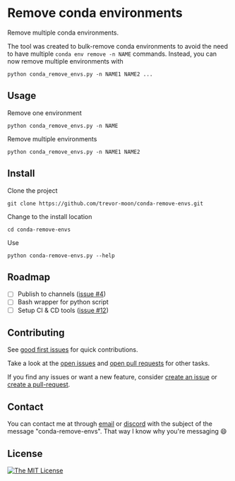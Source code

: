 # Remove conda environments

Remove multiple conda environments.

The tool was created to bulk-remove conda environments to avoid the need to have multiple `conda env remove -n NAME` commands. Instead, you can now remove multiple environments with

```text
python conda_remove_envs.py -n NAME1 NAME2 ...
```

## Usage

Remove one environment

```text
python conda_remove_envs.py -n NAME
```

Remove multiple environments

```text
python conda_remove_envs.py -n NAME1 NAME2
```

## Install

Clone the project

```text
git clone https://github.com/trevor-moon/conda-remove-envs.git
```

Change to the install location

```text
cd conda-remove-envs
```

Use

```text
python conda-remove-envs.py --help
```

## Roadmap

- [ ] Publish to channels ([issue #4](https://www.github.com/trevor-moon/conda-remove-envs/issues/4))
- [ ] Bash wrapper for python script
- [ ] Setup CI & CD tools ([issue #12](https://www.github.com/trevor-moon/conda-remove-envs/issues/12))

## Contributing

See [good first issues](https://www.github.com/trevor-moon/conda-remove-envs/issues/) for quick contributions.

Take a look at the [open issues](https://www.github.com/trevor-moon/conda-remove-envs/issues/) and [open pull requests](https://www.github.com/trevor-moon/conda-remove-envs/pulls) for other tasks.

If you find any issues or want a new feature, consider [create an issue](https://www.github.com/trevor-moon/conda-remove-envs/issues/) or [create a pull-request](https://www.github.com/trevor-moon/conda-remove-envs/pulls/new).

## Contact

You can contact me at through [email](mailto:trevor.r.moon@gmail.com) or [discord](https://discordapp.com/users/477451290469859339) with the subject of the message "conda-remove-envs". That way I know why you're messaging :smile:

## License

[![The MIT License](https://img.shields.io/badge/license-MIT-gree?style=flat)](LICENSE)
